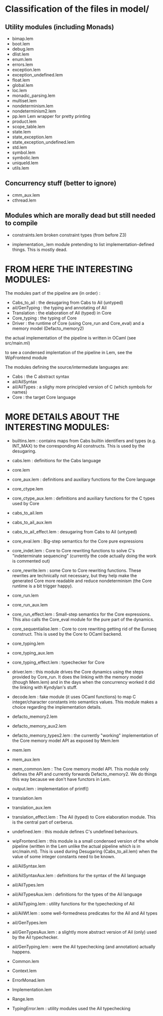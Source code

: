 Classification of the files in model/
======

## Utility modules (including Monads)
* bimap.lem
* boot.lem
* debug.lem
* dlist.lem
* enum.lem
* errors.lem
* exception.lem
* exception_undefined.lem
* float.lem
* global.lem
* loc.lem
* monadic_parsing.lem
* multiset.lem
* nondeterminism.lem
* nondeterminism2.lem
* pp.lem                                  Lem wrapper for pretty printing
* product.lem
* scope_table.lem
* state.lem
* state_exception.lem
* state_exception_undefined.lem
* std.lem
* symbol.lem
* symbolic.lem
* uniqueId.lem
* utils.lem


## Concurrency stuff (better to ignore)
* cmm_aux.lem
* cthread.lem


## Modules which are morally dead but still needed to compile
* constraints.lem
    broken constraint types (from before Z3)

* implementation_.lem
    module pretending to list implementation-defined things. This is mostly dead.


FROM HERE THE INTERESTING MODULES:
======

The modules part of the pipeline are (in order) :

* Cabs_to_ail
: the desugaring from Cabs to Ail (untyped)
* ail/GenTyping
: the typing and annotating of Ail
* Translation
: the elaboration of Ail (typed) in Core
* Core_typing
: the typing of Core
* Driver
: the runtime of Core (using Core_run and Core_eval)
  and a memory model (Defacto_memory2)

the actual implementation of the pipeline is written in OCaml (see src/main.ml)

to see a condensed implentation of the pipeline in Lem, see the WipFrontend
module

The modules defining the source/intermediate languages are:

* Cabs
: the C abstract syntax
* ail/AilSyntax
* ail/AilTypes
: a slighy more principled version of C (which symbols for names)
* Core
: the target Core language



MORE DETAILS ABOUT THE INTERESTING MODULES:
=====

* builtins.lem
: contains maps from Cabs builtin identifiers and types (e.g. INT_MAX) to
  the corresponding Ail constructs. This is used by the desugaring.

* cabs.lem
: definitions for the Cabs language

* core.lem
* core_aux.lem
: definitions and auxiliary functions for the Core language

* core_ctype.lem
* core_ctype_aux.lem 
: definitions and auxiliary functions for the C types used by Core

* cabs_to_ail.lem
* cabs_to_ail_aux.lem
* cabs_to_ail_effect.lem
: desugaring from Cabs to Ail (untyped)

* core_eval.lem
: Big-step semantics for the Core pure expressions

* core_indet.lem
: Core to Core rewriting functions to solve C's "indeterminate sequencing"
  (currently the code actually doing the work is commented out)

* core_rewrite.lem
: some Core to Core rewriting functions. These rewrites are technically not
  necessary, but they help make the generated Core more readable and reduce
  nondeterminism (the Core runtime is a bit trigger happy).

* core_run.lem
* core_run_aux.lem
* core_run_effect.lem
: Small-step semantics for the Core expressions. This also calls the Core_eval
  module for the pure part of the dynamics.

* core_sequentialise.lem
: Core to core rewriting getting rid of the Eunseq construct. This is used
  by the Core to OCaml backend.

* core_typing.lem
* core_typing_aux.lem
* core_typing_effect.lem
: typechecker for Core

* driver.lem
: this module drives the Core dynamics using the steps provided by Core_run.
  It does the linking with the memory model (though Mem.lem) and in the days
  when the concurrency worked it did the linking with Kyndylan's stuff.

* decode.lem
: fake module (it uses OCaml functions) to map C integer/character constants
  into semantics values. This module makes a choice regarding the
  implementation details.

* defacto_memory2.lem
* defacto_memory_aux2.lem
* defacto_memory_types2.lem
: the currently "working" implementation of the Core memory model API as
  exposed by Mem.lem

* mem.lem
* mem_aux.lem
* mem_common.lem
: The Core memory model API. This module only defines the API and
  currently forwards Defacto_memory2. We do things this way because we
  don't have functors in Lem.

* output.lem
: implementation of printf()

* translation.lem
* translation_aux.lem
* translation_effect.lem
: The Ail (typed) to Core elaboration module. This is the central
  part of cerberus.

* undefined.lem
: this module defines C's undefined behaviours.

* wipFrontend.lem
: this module is a small condensed version of the whole pipeline (written
  in the Lem unlike the actual pipeline which is in src/main.ml). This
  is used during Desugaring (Cabs_to_ail.lem) when the value of some
  integer constants need to be known.

* ail/AilSyntax.lem
* ail/AilSyntaxAux.lem
: definitions for the syntax of the Ail language

* ail/AilTypes.lem
* ail/AilTypesAux.lem
: definitions for the types of the Ail language

* ail/AilTyping.lem
: utility functions for the typechecking of Ail

* ail/AilWf.lem
: some well-formedness predicates for the Ail and Ail types

* ail/GenTypes.lem
* ail/GenTypesAux.lem
: a slightly more abstract version of Ail (only) used by the Ail typechecker.

* ail/GenTyping.lem
: were the Ail typechecking (and annotation) actually happens.

* Common.lem
* Context.lem
* ErrorMonad.lem
* Implementation.lem
* Range.lem
* TypingError.lem
: utility modules used the Ail typechecking